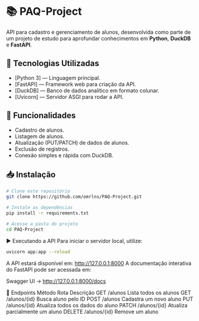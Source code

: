 # 📚 PAQ-Project

API para cadastro e gerenciamento de alunos, desenvolvida como parte de um projeto de estudo para aprofundar conhecimentos em **Python**, **DuckDB** e **FastAPI**.

## 🚀 Tecnologias Utilizadas

- [Python 3] — Linguagem principal.
- [FastAPI] — Framework web para criação da API.
- [DuckDB] — Banco de dados analítico em formato colunar.
- [Uvicorn] — Servidor ASGI para rodar a API.

## 📌 Funcionalidades

- Cadastro de alunos.
- Listagem de alunos.
- Atualização (PUT/PATCH) de dados de alunos.
- Exclusão de registros.
- Conexão simples e rápida com DuckDB.

## 📥 Instalação

```bash
# Clone este repositório
git clone https://github.com/omrlns/PAQ-Project.git

# Instale as dependências
pip install -r requirements.txt

# Acesse a pasta do projeto
cd PAQ-Project 
````

▶️ Executando a API
Para iniciar o servidor local, utilize:

```bash
uvicorn app:app --reload
````

A API estará disponível em:
http://127.0.0.1:8000
A documentação interativa do FastAPI pode ser acessada em:

Swagger UI → http://127.0.0.1:8000/docs

🧪 Endpoints
Método	Rota	Descrição
GET	/alunos	Lista todos os alunos
GET	/alunos/{id}	Busca aluno pelo ID
POST	/alunos	Cadastra um novo aluno
PUT	/alunos/{id}	Atualiza todos os dados do aluno
PATCH	/alunos/{id}	Atualiza parcialmente um aluno
DELETE	/alunos/{id}	Remove um aluno
